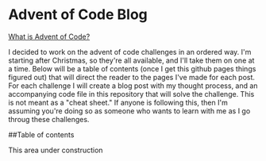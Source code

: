 # Advent of Code Blog

[What is Advent of Code?](https://adventofcode.com/2018/about)

I decided to work on the advent of code challenges in an ordered way. I'm starting after Christmas, so they're all available, and I'll take them on one at a time. Below will be a table of contents (once I get this github pages things figured out) that will direct the reader to the pages I've made for each post. For each challenge I will create a blog post with my thought process, and an accompanying code file in this repository that will solve the challenge. This is not meant as a "cheat sheet." If anyone is following this, then I'm assuming you're doing so as someone who wants to learn with me as I go throug these challenges.

##Table of contents

This area under construction

